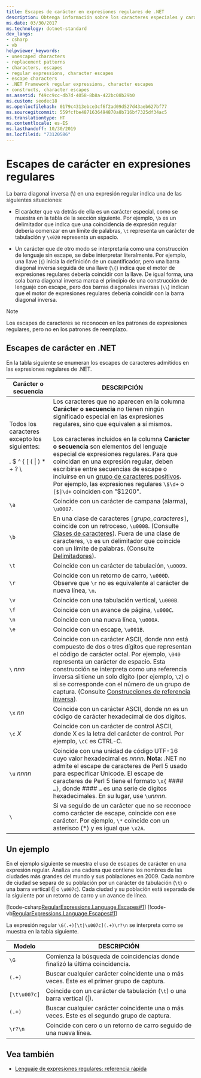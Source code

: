 ```yaml
---
title: Escapes de carácter en expresiones regulares de .NET
description: Obtenga información sobre los caracteres especiales y caracteres de escape de expresiones regulares de .NET.
ms.date: 03/30/2017
ms.technology: dotnet-standard
dev_langs:
- csharp
- vb
helpviewer_keywords:
- unescaped characters
- replacement patterns
- characters, escapes
- regular expressions, character escapes
- escape characters
- .NET Framework regular expressions, character escapes
- constructs, character escapes
ms.assetid: f49cc9cc-db7d-4058-8b8a-422bc08b29b0
ms.custom: seodec18
ms.openlocfilehash: 0179c4313ebce3cf6f2ad09d527d43aeb627bf77
ms.sourcegitcommit: 559fcfbe4871636494870a8b716bf7325df34ac5
ms.translationtype: HT
ms.contentlocale: es-ES
ms.lasthandoff: 10/30/2019
ms.locfileid: "73120586"
---
```

# <a name="character-escapes-in-regular-expressions"></a>Escapes de carácter en expresiones regulares
La barra diagonal inversa (\\) en una expresión regular indica una de las siguientes situaciones:  
  
- El carácter que va detrás de ella es un carácter especial, como se muestra en la tabla de la sección siguiente. Por ejemplo, `\b` es un delimitador que indica que una coincidencia de expresión regular debería comenzar en un límite de palabras, `\t` representa un carácter de tabulación y `\x020` representa un espacio.  
  
- Un carácter que de otro modo se interpretaría como una construcción de lenguaje sin escape, se debe interpretar literalmente. Por ejemplo, una llave (`{`) inicia la definición de un cuantificador, pero una barra diagonal inversa seguida de una llave (`\{`) indica que el motor de expresiones regulares debería coincidir con la llave. De igual forma, una sola barra diagonal inversa marca el principio de una construcción de lenguaje con escape, pero dos barras diagonales inversas (`\\`) indican que el motor de expresiones regulares debería coincidir con la barra diagonal inversa.  
  
> [!NOTE]
> Los escapes de caracteres se reconocen en los patrones de expresiones regulares, pero no en los patrones de reemplazo.  
  
## <a name="character-escapes-in-net"></a>Escapes de carácter en .NET  
 En la tabla siguiente se enumeran los escapes de caracteres admitidos en las expresiones regulares de .NET.  
  
|Carácter o secuencia|DESCRIPCIÓN|  
|---------------------------|-----------------|  
|Todos los caracteres excepto los siguientes:<br /><br /> . $ ^ { [ ( &#124; ) * + ? \ |Los caracteres que no aparecen en la columna **Carácter o secuencia** no tienen ningún significado especial en las expresiones regulares, sino que equivalen a sí mismos.<br /><br /> Los caracteres incluidos en la columna **Carácter o secuencia** son elementos del lenguaje especial de expresiones regulares. Para que coincidan en una expresión regular, deben escribirse entre secuencias de escape o incluirse en un [grupo de caracteres positivos](../../../docs/standard/base-types/character-classes-in-regular-expressions.md). Por ejemplo, las expresiones regulares `\$\d+` o `[$]\d+` coinciden con "$1200".|  
|`\a`|Coincide con un carácter de campana (alarma), `\u0007`.|  
|`\b`|En una clase de caracteres `[`*grupo_caracteres*`]`, coincide con un retroceso, `\u0008`.  (Consulte [Clases de caracteres](../../../docs/standard/base-types/character-classes-in-regular-expressions.md)). Fuera de una clase de caracteres, `\b` es un delimitador que coincide con un límite de palabras. (Consulte [Delimitadores](../../../docs/standard/base-types/anchors-in-regular-expressions.md)).|  
|`\t`|Coincide con un carácter de tabulación, `\u0009`.|  
|`\r`|Coincide con un retorno de carro, `\u000D`. Observe que `\r` no es equivalente al carácter de nueva línea, `\n`.|  
|`\v`|Coincide con una tabulación vertical, `\u000B`.|  
|`\f`|Coincide con un avance de página, `\u000C`.|  
|`\n`|Coincide con una nueva línea, `\u000A`.|  
|`\e`|Coincide con un escape, `\u001B`.|  
|`\` *nnn*|Coincide con un carácter ASCII, donde *nnn* está compuesto de dos o tres dígitos que representan el código de carácter octal. Por ejemplo, `\040` representa un carácter de espacio. Esta construcción se interpreta como una referencia inversa si tiene un solo dígito (por ejemplo, `\2`) o si se corresponde con el número de un grupo de captura. (Consulte [Construcciones de referencia inversa](../../../docs/standard/base-types/backreference-constructs-in-regular-expressions.md)).|  
|`\x` *nn*|Coincide con un carácter ASCII, donde *nn* es un código de carácter hexadecimal de dos dígitos.|  
|`\c` *X*|Coincide con un carácter de control ASCII, donde X es la letra del carácter de control. Por ejemplo, `\cC` es CTRL-C.|  
|`\u` *nnnn*|Coincide con una unidad de código UTF-16 cuyo valor hexadecimal es *nnnn*. **Nota:**  .NET no admite el escape de caracteres de Perl 5 usado para especificar Unicode. El escape de caracteres de Perl 5 tiene el formato `\x{` *####* `…}`, donde *####* `…` es una serie de dígitos hexadecimales. En su lugar, use `\u`*nnnn*.|  
|`\`|Si va seguido de un carácter que no se reconoce como carácter de escape, coincide con ese carácter. Por ejemplo, `\*` coincide con un asterisco (*) y es igual que `\x2A`.|  
  
## <a name="an-example"></a>Un ejemplo  
 En el ejemplo siguiente se muestra el uso de escapes de carácter en una expresión regular. Analiza una cadena que contiene los nombres de las ciudades más grandes del mundo y sus poblaciones en 2009. Cada nombre de ciudad se separa de su población por un carácter de tabulación (`\t`) o una barra vertical (&#124; o `\u007c`). Cada ciudad y su población está separada de la siguiente por un retorno de carro y un avance de línea.  
  
 [!code-csharp[RegularExpressions.Language.Escapes#1](../../../samples/snippets/csharp/VS_Snippets_CLR/regularexpressions.language.escapes/cs/escape1.cs#1)]
 [!code-vb[RegularExpressions.Language.Escapes#1](../../../samples/snippets/visualbasic/VS_Snippets_CLR/regularexpressions.language.escapes/vb/escape1.vb#1)]  
  
 La expresión regular `\G(.+)[\t|\u007c](.+)\r?\n` se interpreta como se muestra en la tabla siguiente.  
  
|Modelo|DESCRIPCIÓN|  
|-------------|-----------------|  
|`\G`|Comienza la búsqueda de coincidencias donde finalizó la última coincidencia.|  
|`(.+)`|Buscar cualquier carácter coincidente una o más veces. Este es el primer grupo de captura.|  
|`[\t\u007c]`|Coincide con un carácter de tabulación (`\t`) o una barra vertical (&#124;).|  
|`(.+)`|Buscar cualquier carácter coincidente una o más veces. Este es el segundo grupo de captura.|  
|`\r?\n`|Coincide con cero o un retorno de carro seguido de una nueva línea.|  
  
## <a name="see-also"></a>Vea también

- [Lenguaje de expresiones regulares: referencia rápida](../../../docs/standard/base-types/regular-expression-language-quick-reference.md)
